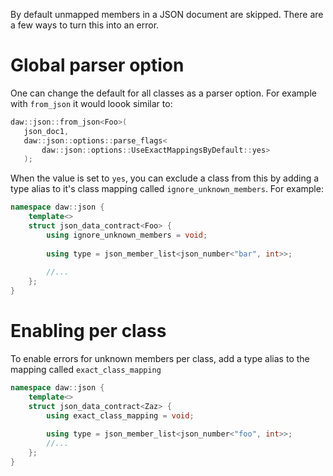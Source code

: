 By default unmapped members in a JSON document are skipped.  There are a few ways to turn this into an error.

# Global parser option

One can change the default for all classes as a parser option.  For example with `from_json` it would loook similar to:

```c++
daw::json::from_json<Foo>( 
   json_doc1, 
   daw::json::options::parse_flags<
       daw::json::options::UseExactMappingsByDefault::yes>
   );
```

When the value is set to `yes`, you can exclude a class from this by adding a type alias to it's class mapping called `ignore_unknown_members`. For example:

```c++
namespace daw::json {
    template<>
    struct json_data_contract<Foo> {
        using ignore_unknown_members = void;
        
        using type = json_member_list<json_number<"bar", int>>;
        
        //...
    };
}
```

# Enabling per class 

To enable errors for unknown members per class, add a type alias to the mapping called `exact_class_mapping` 

```c++
namespace daw::json {
    template<>
    struct json_data_contract<Zaz> {
        using exact_class_mapping = void;
        
        using type = json_member_list<json_number<"foo", int>>;
        //...
    };
}
```